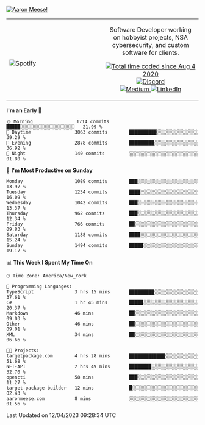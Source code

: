 [![Aaron Meese!](https://user-images.githubusercontent.com/17814535/88975338-a2aabf00-d27f-11ea-963f-8a19608716b4.png)](https://github.com/ajmeese7/readme-ascii "README ASCII")

<!-- Modified from project here: https://github.com/novatorem/novatorem -->
<table width="100%">
  <tr>
  <td width="50%">

&nbsp; <br> [![Spotify](https://ajmeese7.vercel.app/api/spotify)](https://open.spotify.com/user/ajmeese)

  </td>
  <td width="50%">
    <p align="center">
    Software Developer working on hobbyist projects, NSA cybersecurity, and custom software for clients.
    </p>
    <p align="center">
      <a href="https://wakatime.com/@f726891d-3b02-46cd-9b60-e8c59f9e2b14">
        <img src="https://wakatime.com/badge/user/f726891d-3b02-46cd-9b60-e8c59f9e2b14.svg" alt="Total time coded since Aug 4 2020" title="WakaTime" />
      </a>
      <a href="http://link.aaronmeese.com/discord">
        <img src="https://img.shields.io/badge/discord-ajmeese7%234835-369?style=flat-square&logo=discord&logoColor=white&color=purple" alt="Discord" title="Discord">
      </a>
      <br />
      <a href="https://link.aaronmeese.com/medium">
        <img src="https://img.shields.io/badge/medium-ajmeese7-1DB954?style=flat-square&logo=medium&logoColor=white" alt="Medium" title="Medium">
      </a>
      <a href="https://link.aaronmeese.com/linkedin">
        <img src="https://img.shields.io/badge/linkedIn-aaronmeese-1DB954?style=flat-square&logo=linkedin&logoColor=white&color=blue" alt="LinkedIn" title="LinkedIn">
      </a>
    </p>
  </td>

</table>

[//]: <> (The `&nbsp;` is to have Aphelion take up more space)

<!--START_SECTION:waka-->
**I'm an Early 🐤** 

```text
🌞 Morning                1714 commits        █████░░░░░░░░░░░░░░░░░░░░   21.99 % 
🌆 Daytime                3063 commits        ██████████░░░░░░░░░░░░░░░   39.29 % 
🌃 Evening                2878 commits        █████████░░░░░░░░░░░░░░░░   36.92 % 
🌙 Night                  140 commits         ░░░░░░░░░░░░░░░░░░░░░░░░░   01.80 % 
```
📅 **I'm Most Productive on Sunday** 

```text
Monday                   1089 commits        ███░░░░░░░░░░░░░░░░░░░░░░   13.97 % 
Tuesday                  1254 commits        ████░░░░░░░░░░░░░░░░░░░░░   16.09 % 
Wednesday                1042 commits        ███░░░░░░░░░░░░░░░░░░░░░░   13.37 % 
Thursday                 962 commits         ███░░░░░░░░░░░░░░░░░░░░░░   12.34 % 
Friday                   766 commits         ██░░░░░░░░░░░░░░░░░░░░░░░   09.83 % 
Saturday                 1188 commits        ████░░░░░░░░░░░░░░░░░░░░░   15.24 % 
Sunday                   1494 commits        █████░░░░░░░░░░░░░░░░░░░░   19.17 % 
```


📊 **This Week I Spent My Time On** 

```text
🕑︎ Time Zone: America/New_York

💬 Programming Languages: 
TypeScript               3 hrs 15 mins       █████████░░░░░░░░░░░░░░░░   37.61 % 
C#                       1 hr 45 mins        █████░░░░░░░░░░░░░░░░░░░░   20.37 % 
Markdown                 46 mins             ██░░░░░░░░░░░░░░░░░░░░░░░   09.03 % 
Other                    46 mins             ██░░░░░░░░░░░░░░░░░░░░░░░   09.01 % 
XML                      34 mins             ██░░░░░░░░░░░░░░░░░░░░░░░   06.66 % 

🐱‍💻 Projects: 
targetpackage.com        4 hrs 28 mins       █████████████░░░░░░░░░░░░   51.68 % 
NET-API                  2 hrs 49 mins       ████████░░░░░░░░░░░░░░░░░   32.70 % 
opencti                  58 mins             ███░░░░░░░░░░░░░░░░░░░░░░   11.27 % 
target-package-builder   12 mins             █░░░░░░░░░░░░░░░░░░░░░░░░   02.43 % 
aaronmeese.com           8 mins              ░░░░░░░░░░░░░░░░░░░░░░░░░   01.56 % 
```


 Last Updated on 12/04/2023 09:28:34 UTC
<!--END_SECTION:waka-->
